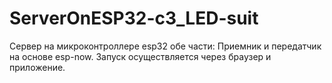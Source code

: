 # ServerOnESP32-c3_LED-suit
Сервер на микроконтроллере esp32 обе части:
Приемник и передатчик на основе esp-now.
Запуск осуществляется через браузер и приложение.

